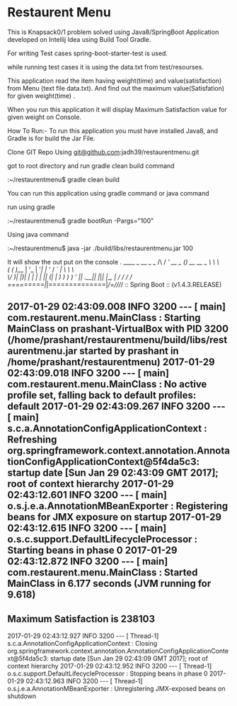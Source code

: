 # Restaurent Menu

This is Knapsack0/1 problem solved using Java8/SpringBoot Application developed on Intellij Idea using Build Tool Gradle.

For writing Test cases spring-boot-starter-test is used.

while running test cases it is using the data.txt from test/resourses.

This application read the item having weight(time) and value(satisfaction) from Menu (text file data.txt).
And find out the maximum value(Satisfation) for given weight(time) .

When you run this application it will display Maximum Satisfaction value for given weight on Console.

How To Run:- To run this application you must have installed Java8, and Gradle is for build the Jar File.

Clone GIT Repo Using git@github.com:jadh39/restaurentmenu.git

got to root directory and run gradle clean build command

:~/restaurentmenu$ gradle clean build

You can run this application using gradle command or java command

run using gradle

:~/restaurentmenu$ gradle bootRun -Pargs="100"

Using java command

:~/restaurentmenu$ java -jar ./build/libs/restaurentmenu.jar 100

It will show the out put on the console
  .   ____          _            __ _ _
 /\\ / ___'_ __ _ _(_)_ __  __ _ \ \ \ \
( ( )\___ | '_ | '_| | '_ \/ _` | \ \ \ \
 \\/  ___)| |_)| | | | | || (_| |  ) ) ) )
  '  |____| .__|_| |_|_| |_\__, | / / / /
 =========|_|==============|___/=/_/_/_/
 :: Spring Boot ::        (v1.4.3.RELEASE)

2017-01-29 02:43:09.008  INFO 3200 --- [           main] com.restaurent.menu.MainClass            : Starting MainClass on prashant-VirtualBox with PID 3200 (/home/prashant/restaurentmenu/build/libs/restaurentmenu.jar started by prashant in /home/prashant/restaurentmenu)
2017-01-29 02:43:09.018  INFO 3200 --- [           main] com.restaurent.menu.MainClass            : No active profile set, falling back to default profiles: default
2017-01-29 02:43:09.267  INFO 3200 --- [           main] s.c.a.AnnotationConfigApplicationContext : Refreshing org.springframework.context.annotation.AnnotationConfigApplicationContext@5f4da5c3: startup date [Sun Jan 29 02:43:09 GMT 2017]; root of context hierarchy
2017-01-29 02:43:12.601  INFO 3200 --- [           main] o.s.j.e.a.AnnotationMBeanExporter        : Registering beans for JMX exposure on startup
2017-01-29 02:43:12.615  INFO 3200 --- [           main] o.s.c.support.DefaultLifecycleProcessor  : Starting beans in phase 0
2017-01-29 02:43:12.872  INFO 3200 --- [           main] com.restaurent.menu.MainClass            : Started MainClass in 6.177 seconds (JVM running for 9.618)
--------------------------------------------------------------------------------------
Maximum Satisfaction is 238103
--------------------------------------------------------------------------------------
2017-01-29 02:43:12.927  INFO 3200 --- [       Thread-1] s.c.a.AnnotationConfigApplicationContext : Closing org.springframework.context.annotation.AnnotationConfigApplicationContext@5f4da5c3: startup date [Sun Jan 29 02:43:09 GMT 2017]; root of context hierarchy
2017-01-29 02:43:12.952  INFO 3200 --- [       Thread-1] o.s.c.support.DefaultLifecycleProcessor  : Stopping beans in phase 0
2017-01-29 02:43:12.963  INFO 3200 --- [       Thread-1] o.s.j.e.a.AnnotationMBeanExporter        : Unregistering JMX-exposed beans on shutdown

 

